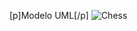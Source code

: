 [p]Modelo UML[/p]
![Chess](https://github.com/marcosmacedodev/chess-system-java/assets/37805893/c432cc86-90a9-4f1c-a43d-90eab2046a75)
